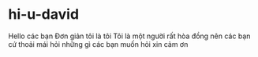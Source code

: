 # hi-u-david
Hello các bạn
Đơn giản tôi là tôi
Tôi là một người rất hòa đồng nên các bạn cứ thoải mái hỏi những gì các bạn muốn hỏi xin cảm ơn
